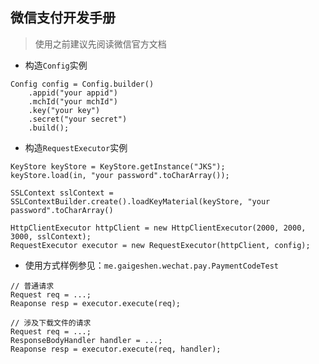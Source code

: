 ## 微信支付开发手册
> 使用之前建议先阅读微信官方文档

- 构造`Config`实例
```
Config config = Config.builder()
    .appid("your appid")
    .mchId("your mchId")
    .key("your key")
    .secret("your secret")
    .build();
```
- 构造`RequestExecutor`实例
```
KeyStore keyStore = KeyStore.getInstance("JKS");
keyStore.load(in, "your password".toCharArray());

SSLContext sslContext = SSLContextBuilder.create().loadKeyMaterial(keyStore, "your password".toCharArray()

HttpClientExecutor httpClient = new HttpClientExecutor(2000, 2000, 3000, sslContext);
RequestExecutor executor = new RequestExecutor(httpClient, config);
```
- 使用方式样例参见：```me.gaigeshen.wechat.pay.PaymentCodeTest```
```
// 普通请求
Request req = ...;
Reaponse resp = executor.execute(req);

// 涉及下载文件的请求
Request req = ...;
ResponseBodyHandler handler = ...;
Reaponse resp = executor.execute(req, handler);
```